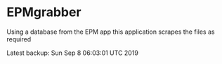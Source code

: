 # EPMgrabber
Using a database from the EPM app this application scrapes the files as required


Latest backup: Sun Sep 8 06:03:01 UTC 2019

